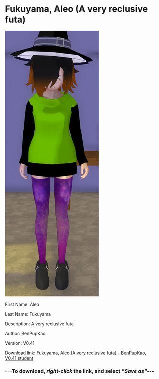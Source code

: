 # Fukuyama, Aleo (A very reclusive futa)

<img src = "https://raw.githubusercontent.com/Arbiter1223/Daigaku-Gurashi-Custom-Students/master/Students/Files/Fukuyama%2C%20Aleo%20(A%20very%20reclusive%20futa).png">

First Name: Aleo

Last Name: Fukuyama

Description: A very reclusive futa

Author: BenPupKao

Version: V0.41

Download link: <a href="https://raw.githubusercontent.com/Arbiter1223/Daigaku-Gurashi-Custom-Students/master/Students/Files/Fukuyama%2C%20Aleo%20(A%20very%20reclusive%20futa)%20-%20BenPupKao%2C%20V0.41.student">Fukuyama, Aleo (A very reclusive futa) - BenPupKao, V0.41.student</a>

### ---**To download, _right-click_ the link, and select _"Save as"_**---
